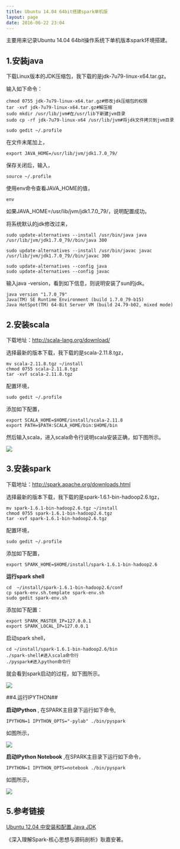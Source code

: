 ```yaml
---
title: Ubuntu 14.04 64bit搭建spark单机版
layout: page
date: 2016-06-22 23:04
---
```


主要用来记录Ubuntu 14.04 64bit操作系统下单机版本spark环境搭建。

## 1.安装java ##

下载Linux版本的JDK压缩包，我下载的是jdk-7u79-linux-x64.tar.gz。

输入如下命令：

    chmod 0755 jdk-7u79-linux-x64.tar.gz#修改jdk压缩包的权限
    tar -xvf jdk-7u79-linux-x64.tar.gz#解压缩
    sudo mkdir /usr/lib/jvm#在/usr/lib下新建jvm目录
    sudo cp -rf jdk-7u79-linux-x64 /usr/lib/jvm#将jdk文件拷贝到jvm目录

    sudo gedit ~/.profile

在文件末尾加上，

    export JAVA_HOME=/usr/lib/jvm/jdk1.7.0_79/

保存关闭后，输入，

    source ~/.profile

使用env命令查看JAVA_HOME的值，

    env

如果JAVA_HOME=/usr/lib/jvm/jdk1.7.0_79/，说明配置成功。

将系统默认的jdk修改过来，

    sudo update-alternatives --install /usr/bin/java java /usr/lib/jvm/jdk1.7.0_79//bin/java 300

    sudo update-alternatives --install /usr/bin/javac javac /usr/lib/jvm/jdk1.7.0_79//bin/javac 300

    sudo update-alternatives --config java
    sudo update-alternatives --config javac

输入java -version，看到如下信息，则说明安装了sun的jdk。

	java version "1.7.0_79"
	Java(TM) SE Runtime Environment (build 1.7.0_79-b15)
	Java HotSpot(TM) 64-Bit Server VM (build 24.79-b02, mixed mode)


## 2.安装scala ##

下载地址：http://scala-lang.org/download/

选择最新的版本下载，我下载的是scala-2.11.8.tgz，

    mv scala-2.11.8.tgz ~/install
    chmod 0755 scala-2.11.8.tgz
    tar -xvf scala-2.11.8.tgz

配置环境，

    sudo gedit ~/.profile

添加如下配置，

    export SCALA_HOME=$HOME/install/scala-2.11.8
    export PATH=$PATH:SCALA_HOME/bin:$HOME/bin

然后输入scala，进入scala命令行说明scala安装正确，如下图所示。

![](http://i.imgur.com/6K9UQq0.png)

## 3.安装spark ##

下载地址：http://spark.apache.org/downloads.html

选择最新的版本下载，我下载的是spark-1.6.1-bin-hadoop2.6.tgz，

    mv spark-1.6.1-bin-hadoop2.6.tgz ~/install
    chmod 0755 spark-1.6.1-bin-hadoop2.6.tgz
    tar -xvf spark-1.6.1-bin-hadoop2.6.tgz

配置环境，

    sudo gedit ~/.profile

添加如下配置，

    export SPARK_HOME=$HOME/install/spark-1.6.1-bin-hadoop2.6


**运行spark shell**

    cd  ~/install/spark-1.6.1-bin-hadoop2.6/conf
    cp spark-env.sh.template spark-env.sh
    sudo gedit spark-env.sh

添加如下配置：

    export SPARK_MASTER_IP=127.0.0.1
    export SPARK_LOCAL_IP=127.0.0.1

启动spark shell，

    cd ~/install/spark-1.6.1-bin-hadoop2.6/bin
    ./spark-shell#进入scala命令行
    ./pyspark#进入python命令行

就会看到spark启动的过程，如下图所示。

![](http://i.imgur.com/UbSmSyB.jpg)

##4.运行IPYTHON##

**启动IPython** , 在SPARK主目录下运行如下命令,

    IPYTHON=1 IPYTHON_OPTS="-pylab" ./bin/pyspark

如图所示，

![](http://images2015.cnblogs.com/blog/668850/201607/668850-20160703213345343-2121532560.png)

**启动IPython Notebook** ,在SPARK主目录下运行如下命令，

    IPYTHON=1 IPYTHON_OPTS=notebook ./bin/pyspark

如图所示，

![](http://images2015.cnblogs.com/blog/668850/201607/668850-20160703213351484-2007425375.png)


## 5.参考链接 ##

[Ubuntu 12.04 中安装和配置 Java JDK](http://www.cnblogs.com/bluestorm/archive/2012/05/10/2493592.html)

《深入理解Spark-核心思想与源码剖析》耿嘉安著。
